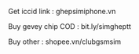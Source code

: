 Get iccid link : ghepsimiphone.vn

Buy gevey chip COD : bit.ly/simgheptt

Buy other : shopee.vn/clubgsmsim